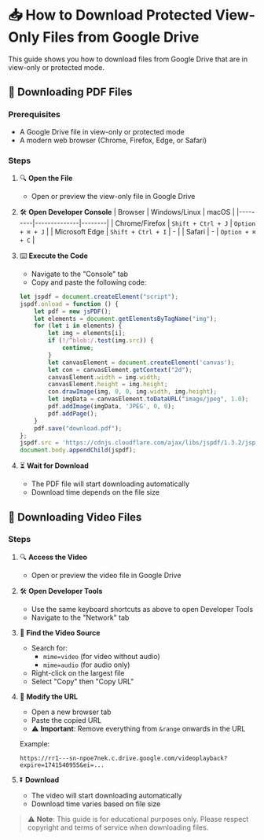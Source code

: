 # 📥 How to Download Protected View-Only Files from Google Drive

This guide shows you how to download files from Google Drive that are in view-only or protected mode.

## 📄 Downloading PDF Files

### Prerequisites
- A Google Drive file in view-only or protected mode
- A modern web browser (Chrome, Firefox, Edge, or Safari)

### Steps

1. 🔍 **Open the File**
   - Open or preview the view-only file in Google Drive

2. 🛠️ **Open Developer Console**
   | Browser | Windows/Linux | macOS |
   |---------|--------------|--------|
   | Chrome/Firefox | `Shift + Ctrl + J` | `Option + ⌘ + J` |
   | Microsoft Edge | `Shift + Ctrl + I` | - |
   | Safari | - | `Option + ⌘ + C` |

3. ⌨️ **Execute the Code**
   - Navigate to the "Console" tab
   - Copy and paste the following code:

   ```javascript
   let jspdf = document.createElement("script");
   jspdf.onload = function () {
       let pdf = new jsPDF();
       let elements = document.getElementsByTagName("img");
       for (let i in elements) {
           let img = elements[i];
           if (!/^blob:/.test(img.src)) {
               continue;
           }
           let canvasElement = document.createElement('canvas');
           let con = canvasElement.getContext("2d");
           canvasElement.width = img.width;
           canvasElement.height = img.height;
           con.drawImage(img, 0, 0, img.width, img.height);
           let imgData = canvasElement.toDataURL("image/jpeg", 1.0);
           pdf.addImage(imgData, 'JPEG', 0, 0);
           pdf.addPage();
       }
       pdf.save("download.pdf");
   };
   jspdf.src = 'https://cdnjs.cloudflare.com/ajax/libs/jspdf/1.3.2/jspdf.min.js';
   document.body.appendChild(jspdf);
   ```

4. ⏳ **Wait for Download**
   - The PDF file will start downloading automatically
   - Download time depends on the file size

## 🎥 Downloading Video Files

### Steps

1. 🔍 **Access the Video**
   - Open or preview the video file in Google Drive

2. 🛠️ **Open Developer Tools**
   - Use the same keyboard shortcuts as above to open Developer Tools
   - Navigate to the "Network" tab

3. 🔎 **Find the Video Source**
   - Search for:
     - `mime=video` (for video without audio)
     - `mime=audio` (for audio only)
   - Right-click on the largest file
   - Select "Copy" then "Copy URL"

4. 🔗 **Modify the URL**
   - Open a new browser tab
   - Paste the copied URL
   - ⚠️ **Important**: Remove everything from `&range` onwards in the URL
   
   Example:
   ```
   https://rr1---sn-npoe7nek.c.drive.google.com/videoplayback?expire=1741540955&ei=...
   ```

5. ⏬ **Download**
   - The video will start downloading automatically
   - Download time varies based on file size

> ⚠️ **Note**: This guide is for educational purposes only. Please respect copyright and terms of service when downloading files.

